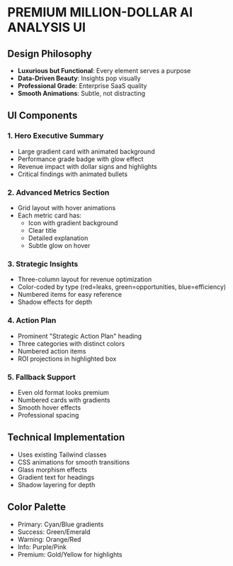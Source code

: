 # PREMIUM MILLION-DOLLAR AI ANALYSIS UI

## Design Philosophy
- **Luxurious but Functional**: Every element serves a purpose
- **Data-Driven Beauty**: Insights pop visually
- **Professional Grade**: Enterprise SaaS quality
- **Smooth Animations**: Subtle, not distracting

## UI Components

### 1. Hero Executive Summary
- Large gradient card with animated background
- Performance grade badge with glow effect
- Revenue impact with dollar signs and highlights
- Critical findings with animated bullets

### 2. Advanced Metrics Section
- Grid layout with hover animations
- Each metric card has:
  - Icon with gradient background
  - Clear title
  - Detailed explanation
  - Subtle glow on hover

### 3. Strategic Insights
- Three-column layout for revenue optimization
- Color-coded by type (red=leaks, green=opportunities, blue=efficiency)
- Numbered items for easy reference
- Shadow effects for depth

### 4. Action Plan
- Prominent "Strategic Action Plan" heading
- Three categories with distinct colors
- Numbered action items
- ROI projections in highlighted box

### 5. Fallback Support
- Even old format looks premium
- Numbered cards with gradients
- Smooth hover effects
- Professional spacing

## Technical Implementation
- Uses existing Tailwind classes
- CSS animations for smooth transitions
- Glass morphism effects
- Gradient text for headings
- Shadow layering for depth

## Color Palette
- Primary: Cyan/Blue gradients
- Success: Green/Emerald
- Warning: Orange/Red  
- Info: Purple/Pink
- Premium: Gold/Yellow for highlights

